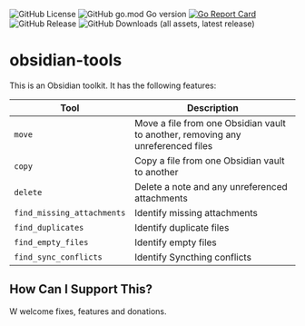 ![GitHub License](https://img.shields.io/github/license/antfie/obsidian-tools)
![GitHub go.mod Go version](https://img.shields.io/github/go-mod/go-version/antfie/obsidian-tools)
[![Go Report Card](https://goreportcard.com/badge/github.com/antfie/obsidian-tools)](https://goreportcard.com/report/github.com/antfie/obsidian-tools)
![GitHub Release](https://img.shields.io/github/v/release/antfie/obsidian-tools)
![GitHub Downloads (all assets, latest release)](https://img.shields.io/github/downloads/antfie/obsidian-tools/latest/total)

# obsidian-tools

This is an Obsidian toolkit. It has the following features:

| Tool                       | Description                                                                     |
|----------------------------|---------------------------------------------------------------------------------|
| `move`                     | Move a file from one Obsidian vault to another, removing any unreferenced files |
| `copy`                     | Copy a file from one Obsidian vault to another                                  |
| `delete`                   | Delete a note and any unreferenced attachments                                  |
| `find_missing_attachments` | Identify missing attachments                                                    |
| `find_duplicates`          | Identify duplicate files                                                        |
| `find_empty_files`         | Identify empty files                                                            |
| `find_sync_conflicts`      | Identify Syncthing conflicts                                                    |

## How Can I Support This?

W welcome fixes, features and donations.
